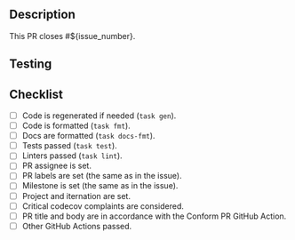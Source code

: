 ## Description

This PR closes #${issue_number}.

<!-- Write a description to explain changes that are not described in the initatial issues.
What were the reasons for those changes?
Which decisions did you make and why? 
What else should reviewers know about your changes? -->

## Testing

<!-- How did you test your changes?
Which new tests did you add?
Did you run anything manually? -->

## Checklist

- [ ] Code is regenerated if needed (`task gen`).
- [ ] Code is formatted (`task fmt`).
- [ ] Docs are formatted (`task docs-fmt`).
- [ ] Tests passed (`task test`).
- [ ] Linters passed (`task lint`).
- [ ] PR assignee is set.
- [ ] PR labels are set (the same as in the issue).
- [ ] Milestone is set (the same as in the issue).
- [ ] Project and iternation are set.
- [ ] Critical codecov complaints are considered.
- [ ] PR title and body are in accordance with the Conform PR GitHub Action.
- [ ] Other GitHub Actions passed.
